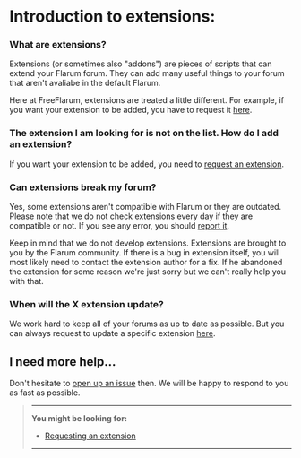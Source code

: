 # Introduction to extensions:

### What are extensions?
Extensions (or sometimes also "addons") are pieces of scripts that can extend your Flarum forum.
They can add many useful things to your forum that aren't avaliabe in the default Flarum.

Here at FreeFlarum, extensions are treated a little different. For example, if you want your extension
to be added, you have to request it [here](https://www.github.com/gwillem/freeflarum.com/issues). 

### The extension I am looking for is not on the list. How do I add an extension? 
If you want your extension to be added, you need to [request an extension](https://www.freeflarum.com/docs).

### Can extensions break my forum?
Yes, some extensions aren't compatible with Flarum or they are outdated. Please note that we do not check extensions every day if they are compatible or not.
If you see any error, you should [report it](https://www.github.com/gwillem/freeflarum.com/issues).

Keep in mind that we do not develop extensions. Extensions are brought to you by the Flarum community.
If there is a bug in extension itself, you will most likely need to contact the extension author for a fix.
If he abandoned the extension for some reason we're just sorry but we can't really help you with that.

### When will the X extension update?
We work hard to keep all of your forums as up to date as possible. But you can always request to update a specific extension [here](https://www.github.com/gwillem/freeflarum.com/issues).

## I need more help...
Don't hesitate to [open up an issue](https://www.github.com/gwillem/freeflarum.com/issues/new) then. We will be happy to respond to you as fast as possible.

> ---
> __You might be looking for:__
> - [Requesting an extension](https://www.freeflarum.com/docs/faq)
> ---

